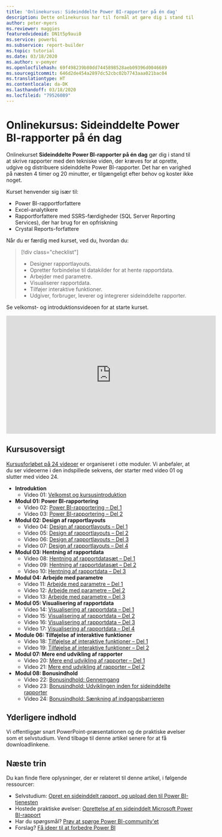 ```yaml
---
title: 'Onlinekursus: Sideinddelte Power BI-rapporter på én dag'
description: Dette onlinekursus har til formål at gøre dig i stand til at skrive rapporter med den tekniske viden, der kræves for at oprette, udgive og distribuere sideinddelte Power BI-rapporter.
author: peter-myers
ms.reviewer: maggies
featuredvideoid: DN1t5p9aui0
ms.service: powerbi
ms.subservice: report-builder
ms.topic: tutorial
ms.date: 03/18/2020
ms.author: v-pemyer
ms.openlocfilehash: 69f498239b80dd7445898528aeb09396d0046689
ms.sourcegitcommit: 646d2de454a2897dc52cbc02b7743aaa021bac04
ms.translationtype: HT
ms.contentlocale: da-DK
ms.lasthandoff: 03/18/2020
ms.locfileid: "79526089"
---
```

# <a name="online-course-power-bi-paginated-reports-in-a-day"></a>Onlinekursus: Sideinddelte Power BI-rapporter på én dag

Onlinekurset **Sideinddelte Power BI-rapporter på én dag** gør dig i stand til at skrive rapporter med den tekniske viden, der kræves for at oprette, udgive og distribuere sideinddelte Power BI-rapporter. Det har en varighed på næsten 4 timer og 20 minutter, er tilgængeligt efter behov og koster ikke noget.

Kurset henvender sig især til:

- Power BI-rapportforfattere
- Excel-analytikere
- Rapportforfattere med SSRS-færdigheder (SQL Server Reporting Services), der har brug for en opfriskning
- Crystal Reports-forfattere

Når du er færdig med kurset, ved du, hvordan du:

> [!div class="checklist"]
> - Designer rapportlayouts.
> - Opretter forbindelse til datakilder for at hente rapportdata.
> - Arbejder med parametre.
> - Visualiserer rapportdata.
> - Tilføjer interaktive funktioner.
> - Udgiver, forbruger, leverer og integrerer sideinddelte rapporter.

Se velkomst- og introduktionsvideoen for at starte kurset.

<iframe width="560" height="315" src="https://www.youtube.com/embed/DN1t5p9aui0" frameborder="0" allowfullscreen></iframe>

## <a name="course-outline"></a>Kursusoversigt

[Kursusforløbet på 24 videoer](https://www.youtube.com/playlist?list=PL1N57mwBHtN1icIhpjQOaRL8r9G-wytpT) er organiseret i otte moduler. Vi anbefaler, at du ser videoerne i den indspillede sekvens, der starter med video 01 og slutter med video 24.

- **Introduktion**
  - Video 01: [Velkomst og kursusintroduktion](https://www.youtube.com/watch?v=DN1t5p9aui0&list=PL1N57mwBHtN1icIhpjQOaRL8r9G-wytpT)
- **Modul 01: Power BI-rapportering**
  - Video 02: [Power BI-rapportering – Del 1](https://www.youtube.com/watch?v=s6Amctk3Z_g&list=PL1N57mwBHtN1icIhpjQOaRL8r9G-wytpT)
  - Video 03: [Power BI-rapportering – Del 2](https://www.youtube.com/watch?v=jXTiYJKw1Rs&list=PL1N57mwBHtN1icIhpjQOaRL8r9G-wytpT)
- **Modul 02: Design af rapportlayouts**
  - Video 04: [Design af rapportlayouts – Del 1](https://www.youtube.com/watch?v=EjHANN3rGNs&list=PL1N57mwBHtN1icIhpjQOaRL8r9G-wytpT)
  - Video 05: [Design af rapportlayouts – Del 2](https://www.youtube.com/watch?v=2CZIrJU_HZU&list=PL1N57mwBHtN1icIhpjQOaRL8r9G-wytpT)
  - Video 06: [Design af rapportlayouts – Del 3](https://www.youtube.com/watch?v=eaFFzkT6pxE&list=PL1N57mwBHtN1icIhpjQOaRL8r9G-wytpT)
  - Video 07: [Design af rapportlayouts – Del 4](https://www.youtube.com/watch?v=0z576TI27Vg&list=PL1N57mwBHtN1icIhpjQOaRL8r9G-wytpT)
- **Modul 03: Hentning af rapportdata**
  - Video 08: [Hentning af rapportdatasæt – Del 1](https://www.youtube.com/watch?v=SHGTTYXtio0&list=PL1N57mwBHtN1icIhpjQOaRL8r9G-wytpT)
  - Video 09: [Hentning af rapportdatasæt – Del 2](https://www.youtube.com/watch?v=1Dzd9wb7XUY&list=PL1N57mwBHtN1icIhpjQOaRL8r9G-wytpT)
  - Video 10: [Hentning af rapportdata – Del 3](https://www.youtube.com/watch?v=OFXG7sl5L2o&list=PL1N57mwBHtN1icIhpjQOaRL8r9G-wytpT)
- **Modul 04: Arbejde med parametre**
  - Video 11: [Arbejde med parametre – Del 1](https://www.youtube.com/watch?v=o7WaK88kheA&list=PL1N57mwBHtN1icIhpjQOaRL8r9G-wytpT)
  - Video 12: [Arbejde med parametre – Del 2](https://www.youtube.com/watch?v=okj6wO72clQ&list=PL1N57mwBHtN1icIhpjQOaRL8r9G-wytpT)
  - Video 13: [Arbejde med parametre – Del 3](https://www.youtube.com/watch?v=13-6sWIRD74&list=PL1N57mwBHtN1icIhpjQOaRL8r9G-wytpT)
- **Modul 05: Visualisering af rapportdata**
  - Video 14: [Visualisering af rapportdata – Del 1](https://www.youtube.com/watch?v=b4TxBBtOWSw&list=PL1N57mwBHtN1icIhpjQOaRL8r9G-wytpT)
  - Video 15: [Visualisering af rapportdata – Del 2](https://www.youtube.com/watch?v=JhEa_TugXeE&list=PL1N57mwBHtN1icIhpjQOaRL8r9G-wytpT)
  - Video 16: [Visualisering af rapportdata – Del 3](https://www.youtube.com/watch?v=dliLsRvQB-c&list=PL1N57mwBHtN1icIhpjQOaRL8r9G-wytpT)
  - Video 17: [Visualisering af rapportdata – Del 4](https://www.youtube.com/watch?v=5yHxuRRP_eU&list=PL1N57mwBHtN1icIhpjQOaRL8r9G-wytpT)
- **Module 06: Tilføjelse af interaktive funktioner**
  - Video 18: [Tilføjelse af interaktive funktioner – Del 1](https://www.youtube.com/watch?v=LInMHpTEaI0&list=PL1N57mwBHtN1icIhpjQOaRL8r9G-wytpT)
  - Video 19: [Tilføjelse af interaktive funktioner – Del 2](https://www.youtube.com/watch?v=b_pr1xsbRJc&list=PL1N57mwBHtN1icIhpjQOaRL8r9G-wytpT)
- **Modul 07: Mere end udvikling af rapporter**
  - Video 20: [Mere end udvikling af rapporter – Del 1](https://www.youtube.com/watch?v=1CgDVDslwvs&list=PL1N57mwBHtN1icIhpjQOaRL8r9G-wytpT)
  - Video 21: [Mere end udvikling af rapporter – Del 2](https://www.youtube.com/watch?v=KRwtl7h0ynI&list=PL1N57mwBHtN1icIhpjQOaRL8r9G-wytpT)
- **Modul 08: Bonusindhold**
  - Video 22: [Bonusindhold: Gennemgang](https://www.youtube.com/watch?v=w5zlJ8BodxI&list=PL1N57mwBHtN1icIhpjQOaRL8r9G-wytpT)
  - Video 23: [Bonusindhold: Udviklingen inden for sideinddelte rapporter](https://www.youtube.com/watch?v=pevpai65MvY&list=PL1N57mwBHtN1icIhpjQOaRL8r9G-wytpT)
  - Video 24: [Bonusindhold: Sænkning af indgangsbarrieren](https://www.youtube.com/watch?v=vu32LfckCt8&list=PL1N57mwBHtN1icIhpjQOaRL8r9G-wytpT)

## <a name="additional-content"></a>Yderligere indhold

Vi offentliggør snart PowerPoint-præsentationen og de praktiske øvelser som et selvstudium. Vend tilbage til denne artikel senere for at få downloadlinkene.

## <a name="next-steps"></a>Næste trin

Du kan finde flere oplysninger, der er relateret til denne artikel, i følgende ressourcer:

- Selvstudium: [Opret en sideinddelt rapport, og upload den til Power BI-tjenesten](paginated-reports-quickstart-aw.md)
- Hostede praktiske øvelser: [Oprettelse af en sideinddelt Microsoft Power BI-rapport](https://www.microsoft.com/handsonlabs/selfpacedlabs/details/SQ00208)
- Har du spørgsmål? [Prøv at spørge Power BI-community'et](https://community.powerbi.com/)
- Forslag? [Få ideer til at forbedre Power BI](https://ideas.powerbi.com/)
